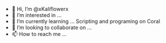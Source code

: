 - 👋 Hi, I’m @xKaliflowerx
- 👀 I’m interested in ...
- 🌱 I’m currently learning ... Scripting and programing on Coral
- 💞️ I’m looking to collaborate on ...
- 📫 How to reach me ...

<!---
xKaliflowerx/xKaliflowerx is a ✨ special ✨ repository because its `README.md` (this file) appears on your GitHub profile.
You can click the Preview link to take a look at your changes.
--->
